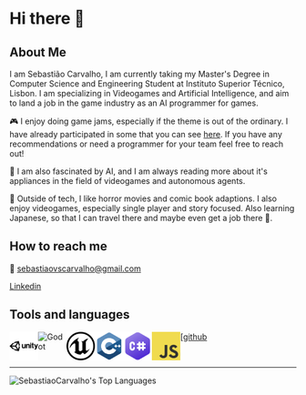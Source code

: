 # Hi there 👋

## About Me

I am Sebastião Carvalho, I am currently taking my Master's Degree in Computer Science and Engineering Student at Instituto Superior Técnico, Lisbon. 
I am specializing in Videogames and Artificial Intelligence, and aim to land a job in the game industry as an AI programmer for games.

🎮 I enjoy doing game jams, especially if the theme is out of the ordinary. I have already participated in some that you can see [here](https://github.com/SebastiaoCarvalho/Game-Jams).
If you have any recommendations or need a programmer for your team feel free to reach out!

🤖 I am also fascinated by AI, and I am always reading more about it's appliances in the field of videogames and autonomous agents.

🎥 Outside of tech, I like horror movies and comic book adaptions. I also enjoy videogames, especially single player and story focused.
Also learning Japanese, so that I can travel there and maybe even get a job there 👀.

## How to reach me

📧 sebastiaovscarvalho@gmail.com

[Linkedin](https://www.linkedin.com/in/sebasti%C3%A3o-carvalho-6036a026b/)

## Tools and languages

[<img align="left" alt="Unity" width="50px" src="https://raw.githubusercontent.com/github/explore/80688e429a7d4ef2fca1e82350fe8e3517d3494d/topics/unity/unity.png" />][github]
[<img align="left" alt="Godot" width=50px src="https://user-images.githubusercontent.com/25181517/193427942-3abc320a-1c9e-4316-bac0-cb8b280b669f.png"/>[github]
[<img align="left" alt="Unreal" width="50px" src="https://raw.githubusercontent.com/github/explore/4df70f3a01924e9d8f7e622642feda415f8e0d67/topics/unrealscript/unrealscript.png" />][github]
[<img align="left" alt="C++" width="50px" src="https://raw.githubusercontent.com/github/explore/180320cffc25f4ed1bbdfd33d4db3a66eeeeb358/topics/cpp/cpp.png" />][github]
[<img align="left" alt="C#" width="50px" src="https://raw.githubusercontent.com/github/explore/31ea1181d4a76262931a39ca68e0203774a69b60/topics/csharp/csharp.png" />][github]
[<img align="left" alt="JavaScript" width="50px" src="https://raw.githubusercontent.com/github/explore/80688e429a7d4ef2fca1e82350fe8e3517d3494d/topics/javascript/javascript.png" />][github]

</br>

---

![SebastiaoCarvalho's Top Languages](https://github-readme-stats.vercel.app/api/top-langs/?username=SebastiaoCarvalho&theme=dracula&show_icons=true&hide_border=true&layout=compact)

[github]: https://github.com/SebastiaoCarvalho
<!--
**SebastiaoCarvalho/SebastiaoCarvalho** is a ✨ _special_ ✨ repository because its `README.md` (this file) appears on your GitHub profile.

Here are some ideas to get you started:

- 🔭 I’m currently working on ...
- 🌱 I’m currently learning ...
- 👯 I’m looking to collaborate on ...
- 🤔 I’m looking for help with ...
- 💬 Ask me about ...
- 📫 How to reach me: ...
- 😄 Pronouns: ...
- ⚡ Fun fact: ...
-->
